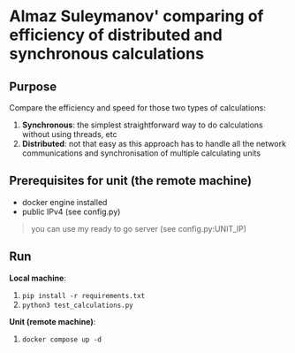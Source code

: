 # Almaz Suleymanov' comparing of efficiency of distributed and synchronous calculations

## Purpose

Compare the efficiency and speed for those two types of calculations:
1. **Synchronous**: the simplest straightforward way to do calculations without using threads, etc
2. **Distributed**: not that easy as this approach has to handle all the network communications and synchronisation of multiple calculating units

## Prerequisites for unit (the remote machine)
* docker engine installed
* public IPv4 (see config.py) 
> you can use my ready to go server (see config.py:UNIT_IP)

## Run

**Local machine**:
1. `pip install -r requirements.txt`
2. `python3 test_calculations.py`

**Unit (remote machine)**:
1. `docker compose up -d`